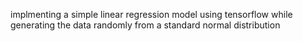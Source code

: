 implmenting a simple linear regression model using tensorflow while generating the data randomly from a standard normal distribution
